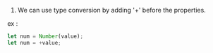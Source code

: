 <!-- @format -->

1. We can use type conversion by adding '+' before the properties.

ex :

```js
let num = Number(value);
let num = +value;
```
